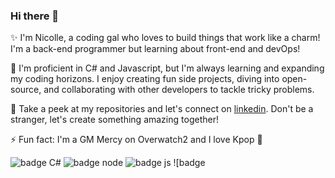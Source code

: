 ### Hi there 👋

✨ I'm Nicolle, a coding gal who loves to build things that work like a charm! I'm a back-end programmer but learning about front-end and devOps!

🌱 I'm proficient in C# and Javascript, but I'm always learning and expanding my coding horizons. I enjoy creating fun side projects, diving into open-source, and collaborating with other developers to tackle tricky problems.

👀 Take a peek at my repositories and let's connect on [linkedin](https://www.linkedin.com/in/ni-colle/). Don't be a stranger, let's create something amazing together!

⚡ Fun fact: I'm a GM Mercy on Overwatch2 and I love Kpop 🎵

![badge C#](https://img.shields.io/badge/C%23-239120?style=for-the-badge&logo=c-sharp&logoColor=white) ![badge node](https://img.shields.io/badge/Node.js-43853D?style=for-the-badge&logo=node.js&logoColor=white) ![badge js](https://img.shields.io/badge/JavaScript-323330?style=for-the-badge&logo=javascript&logoColor=F7DF1E) ![badge 
